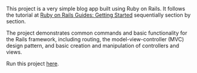 
This project is a very simple blog app built using Ruby on Rails. It follows the tutorial at [Ruby on Rails Guides: Getting Started](https://guides.rubyonrails.org/getting_started.html) sequentially section by section.

The project demonstrates common commands and basic functionality for the Rails framework, including routing, the model-view-controller (MVC) design pattern, and basic creation and manipulation of controllers and views.

Run this project [here](https://quiet-ocean-09469.herokuapp.com/).
